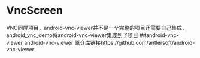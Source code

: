 # VncScreen
VNC同屏项目，android-vnc-viewer并不是一个完整的项目还需要自己集成，android_vnc_demo将android-vnc-viewer集成到了项目
##android-vnc-viewer
android-vnc-viewer 原仓库链接https://github.com/antlersoft/android-vnc-viewer

